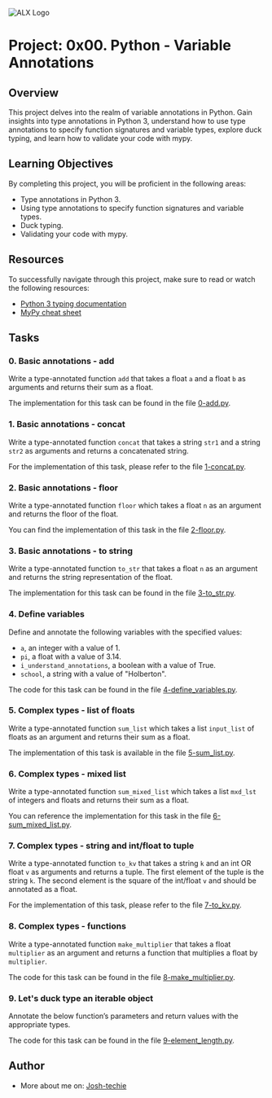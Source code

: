 ![ALX Logo](https://s3.amazonaws.com/alx-intranet.hbtn.io/uploads/medias/2019/12/ee85b9f67c384e29525b.png?X-Amz-Algorithm=AWS4-HMAC-SHA256&X-Amz-Credential=AKIARDDGGGOUSBVO6H7D%252F20240116%252Fus-east-1%252Fs3%252Faws4_request&X-Amz-Date=20240116T141406Z&X-Amz-Expires=86400&X-Amz-SignedHeaders=host&X-Amz-Signature=0eabbd25da7801c3ed65349e242265ecdb19cbdec3a5ef9303b819cfe2c84abe)

# Project: 0x00. Python - Variable Annotations

## Overview

This project delves into the realm of variable annotations in Python. Gain insights into type annotations in Python 3, understand how to use type annotations to specify function signatures and variable types, explore duck typing, and learn how to validate your code with mypy.

## Learning Objectives

By completing this project, you will be proficient in the following areas:

- Type annotations in Python 3.
- Using type annotations to specify function signatures and variable types.
- Duck typing.
- Validating your code with mypy.

## Resources

To successfully navigate through this project, make sure to read or watch the following resources:

- [Python 3 typing documentation](https://docs.python.org/3/library/typing.html)
- [MyPy cheat sheet](https://mypy.readthedocs.io/en/stable/cheat_sheet.html)

## Tasks

### 0. Basic annotations - add

Write a type-annotated function `add` that takes a float `a` and a float `b` as arguments and returns their sum as a float.

The implementation for this task can be found in the file [0-add.py](https://github.com/your-username/your-repo/blob/master/0x00-python_variable_annotations/0-add.py).

### 1. Basic annotations - concat

Write a type-annotated function `concat` that takes a string `str1` and a string `str2` as arguments and returns a concatenated string.

For the implementation of this task, please refer to the file [1-concat.py](https://github.com/your-username/your-repo/blob/master/0x00-python_variable_annotations/1-concat.py).

### 2. Basic annotations - floor

Write a type-annotated function `floor` which takes a float `n` as an argument and returns the floor of the float.

You can find the implementation of this task in the file [2-floor.py](https://github.com/your-username/your-repo/blob/master/0x00-python_variable_annotations/2-floor.py).

### 3. Basic annotations - to string

Write a type-annotated function `to_str` that takes a float `n` as an argument and returns the string representation of the float.

The implementation for this task can be found in the file [3-to_str.py](https://github.com/your-username/your-repo/blob/master/0x00-python_variable_annotations/3-to_str.py).

### 4. Define variables

Define and annotate the following variables with the specified values:

- `a`, an integer with a value of 1.
- `pi`, a float with a value of 3.14.
- `i_understand_annotations`, a boolean with a value of True.
- `school`, a string with a value of "Holberton".

The code for this task can be found in the file [4-define_variables.py](https://github.com/your-username/your-repo/blob/master/0x00-python_variable_annotations/4-define_variables.py).

### 5. Complex types - list of floats

Write a type-annotated function `sum_list` which takes a list `input_list` of floats as an argument and returns their sum as a float.

The implementation of this task is available in the file [5-sum_list.py](https://github.com/your-username/your-repo/blob/master/0x00-python_variable_annotations/5-sum_list.py).

### 6. Complex types - mixed list

Write a type-annotated function `sum_mixed_list` which takes a list `mxd_lst` of integers and floats and returns their sum as a float.

You can reference the implementation for this task in the file [6-sum_mixed_list.py](https://github.com/your-username/your-repo/blob/master/0x00-python_variable_annotations/6-sum_mixed_list.py).

### 7. Complex types - string and int/float to tuple

Write a type-annotated function `to_kv` that takes a string `k` and an int OR float `v` as arguments and returns a tuple. The first element of the tuple is the string `k`. The second element is the square of the int/float `v` and should be annotated as a float.

For the implementation of this task, please refer to the file [7-to_kv.py](https://github.com/your-username/your-repo/blob/master/0x00-python_variable_annotations/7-to_kv.py).

### 8. Complex types - functions

Write a type-annotated function `make_multiplier` that takes a float `multiplier` as an argument and returns a function that multiplies a float by `multiplier`.

The code for this task can be found in the file [8-make_multiplier.py](https://github.com/your-username/your-repo/blob/master/0x00-python_variable_annotations/8-make_multiplier.py).

### 9. Let's duck type an iterable object

Annotate the below function’s parameters and return values with the appropriate types.

The code for this task can be found in the file [9-element_length.py](https://github.com/your-username/your-repo/blob/master/0x00-python_variable_annotations/8-make_multiplier.py).

## Author

- More about me on: [Josh-techie](https://github.com/Josh-techie)
